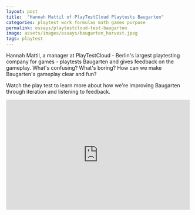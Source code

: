 ```yaml
---
layout: post
title:  "Hannah Mattil of PlayTestCloud Playtests Baugarten"
categories: playtest work formulas math games purpose 
permalink: essays/playtestcloud-test-baugarten
image: assets/images/essays/baugarten_harvest.jpeg
tags: playtest
---
```


Hannah Mattil, a manager at PlayTestCloud - Berlin's largest playtesting company for games - playtests Baugarten and gives feedback on the gameplay. What's confusing? What's boring? How can we make Baugarten's gameplay clear and fun? 

Watch the play test to learn more about how we're improving Baugarten through iteration and listening to feedback.

<iframe width="500" height="300" src="https://www.youtube.com/embed/X5riJDo2WQ4" title="YouTube video player" frameborder="0" allow="accelerometer; autoplay; clipboard-write; encrypted-media; gyroscope; picture-in-picture" allowfullscreen></iframe>

<br>
<br>
